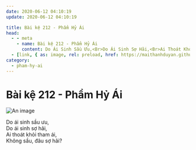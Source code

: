 ```yaml
---
date: 2020-06-12 04:10:19
update: 2020-06-12 04:10:19

title: Bài kệ 212 - Phẩm Hỷ Ái
head:
  - - meta
    - name: Bài kệ 212 - Phẩm Hỷ Ái
      content: Do Ái Sinh Sầu Ưu,<Br>Do Ái Sinh Sợ Hãi,<Br>Ai Thoát Khỏi Tham Ái,<Br>Không Sầu, Đâu Sợ Hãi?<Br>
  - [link, { as: image, rel: preload, href: https://maithanhduyan.github.io/kinh-phap-cu/img/pham-hy-ai/pham-hy-ai-212.jpg }]
category:
  - pham-hy-ai
---
```


# Bài kệ 212 - Phẩm Hỷ Ái

![An image](/img/pham-hy-ai/pham-hy-ai-212.jpg)

Do ái sinh sầu ưu,<br>Do ái sinh sợ hãi,<br>Ai thoát khỏi tham ái,<br>Không sầu, đâu sợ hãi?<br>
